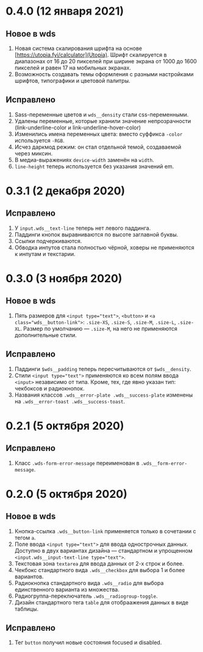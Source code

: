 # 0.4.0 (12 января 2021)

## Новое в wds

1. Новая система скалирования шрифта на основе [https://utopia.fyi/calculator](Utopia). Шрифт скалируется в диапазонах от 16 до 20 пикселей при ширине экрана от 1000 до 1600 пикселей и равен 17 на мобильных экранах.
2. Возможность создавать темы оформления с разными настройками шрифтов, типографики и цветовой палитры.

## Исправлено

1. Sass-переменные цветов и `wds__density` стали css-переменными.
2. Удалены переменные, которые хранили значение непрозрачности (link-underline-color и link-underline-hover-color)
3. Изменились имена переменных цвета: вместо суффикса `-color` используется `-RGB`.
4. Исчез даркмод режим: он стал отдельной темой, создаваемой через миксин.
5. В медиа-выражениях `device-width` заменён на `width`.
6. `line-height` теперь используется без указания значений em.


# 0.3.1 (2 декабря 2020)

## Исправлено
1. У `input.wds__text-line` теперь нет левого паддинга.
2. Паддинги кнопок выравниваются по высоте заглавной буквы.
3. Ссылки подчеркиваются.
4. Обводка инпутов стала полностью чёрной, ховеры не применяются к инпутам и текстарии.

# 0.3.0 (3 ноября 2020)

## Новое в wds
1. Пять размеров для `<input type="text">`, `<button>` и `<a class="wds__button-link">`: `.size-XS`, `.size-S`, `.size-M`, `.size-L`, `.size-XL`. Размер по умолчанию — `.size-M`, на него не применяются дополнительные стили.

## Исправлено

1. Паддинги `$wds__padding` теперь пересчитываются от `$wds__density`.
2. Стили `<input type="text">` применяются ко всем полям ввода `<input>` независимо от типа. Кроме, тех, где явно указан тип: чекбоксов и радиокнопок.
3. Названия классов `.wds__error-plate .wds__success-plate` изменены на `.wds__error-toast .wds__success-toast`.

# 0.2.1 (5 октября 2020)

## Исправлено

1. Класс `.wds-form-error-message` переименован в `.wds__form-error-message`.

# 0.2.0 (5 октября 2020)

## Новое в wds

1. Кнопка-ссылка `.wds__button-link` применяется только в сочетании с тегом `a`.
2. Поле ввода `<input type="text">` для ввода однострочных данных. Доступно в двух вариантах дизайна — стандартном и упрощенном `<input.wds__input-text-line type="text">`.
3. Текстовая зона `textarea` для ввода данных от 2-х строк и более.
4. Чекбокс стандартного вида `.wds__checkbox` для выбора 1 и более вариантов.
5. Радиокнопка стандартного вида `.wds__radio` для выбора единственного варианта из множества.
6. Радиогруппа-переключатель `.wds__radiogroup-toggle`.
7. Дизайн стандартного тега `table` для отобраажения данных в виде таблицы.

## Исправлено

1. Тег `button` получил новые состояния focused и disabled.
